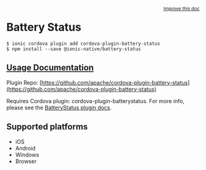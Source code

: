 <a style="float:right;font-size:12px;" href="http://github.com/ionic-team/ionic-native/edit/master/src/@ionic-native/plugins/battery-status/index.ts#L14">
  Improve this doc
</a>

# Battery Status

```
$ ionic cordova plugin add cordova-plugin-battery-status
$ npm install --save @ionic-native/battery-status
```

## [Usage Documentation](https://ionicframework.com/docs/native/battery-status/)

Plugin Repo: [https://github.com/apache/cordova-plugin-battery-status](https://github.com/apache/cordova-plugin-battery-status)

Requires Cordova plugin: cordova-plugin-batterystatus. For more info, please see the [BatteryStatus plugin docs](https://github.com/apache/cordova-plugin-battery-status).

## Supported platforms
- iOS
- Android
- Windows
- Browser



